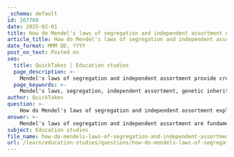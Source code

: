 ```yaml
---
_schema: default
id: 167768
date: 2025-02-01
title: How do Mendel's laws of segregation and independent assortment explain genetic inheritance?
article_title: How do Mendel's laws of segregation and independent assortment explain genetic inheritance?
date_format: MMM DD, YYYY
post_on_text: Posted on
seo:
  title: QuickTakes | Education studies
  page_description: >-
    Mendel's laws of segregation and independent assortment provide crucial insights into genetic inheritance by explaining how alleles segregate and assort independently during gamete formation, resulting in genetic variation in offspring.
  page_keywords: >-
    Mendel's laws, segregation, independent assortment, genetic inheritance, alleles, gamete formation, phenotypic ratio, monohybrid, dihybrid crosses, genetic variation, pea plants, Punnett squares, genetics, inheritance patterns
author: QuickTakes
question: >-
    How do Mendel's laws of segregation and independent assortment explain genetic inheritance?
answer: >-
    Mendel's laws of segregation and independent assortment are fundamental principles that explain genetic inheritance and the behavior of alleles during gamete formation.\n\n### Law of Segregation\nThe law of segregation states that during the formation of gametes (sperm and egg cells), the two alleles for a gene segregate from each other so that each gamete carries only one allele for each gene. This means that an organism with two alleles for a trait (one inherited from each parent) will pass on only one of those alleles to its offspring. For example, if a pea plant has one allele for purple flowers (P) and one for white flowers (p), the gametes produced will carry either the P or the p allele, but not both.\n\n### Law of Independent Assortment\nThe law of independent assortment states that alleles for different genes assort independently of one another during gamete formation, provided that the genes are located on different chromosomes. This means that the inheritance of one trait will not affect the inheritance of another trait. For instance, if we consider two traits, such as flower color (purple or white) and seed shape (round or wrinkled), the combination of these traits in the offspring can vary independently. This principle is often illustrated using dihybrid crosses, which typically yield a phenotypic ratio of 9:3:3:1 in the offspring.\n\n### Application of Mendel's Laws\nMendel's experiments with pea plants provided the basis for these laws. By performing monohybrid and dihybrid crosses, he was able to observe the inheritance patterns and derive these laws. The use of Punnett squares allows for the visualization of these genetic crosses, helping to predict the genotypic and phenotypic ratios of the offspring.\n\n### Genetic Variation\nThese laws contribute to genetic variation within a population. The random assortment of alleles during gamete formation leads to a diverse range of genetic combinations in the offspring, which is crucial for evolution and adaptation.\n\n### Conclusion\nIn summary, Mendel's laws of segregation and independent assortment explain how traits are inherited from one generation to the next. The law of segregation ensures that offspring receive one allele from each parent, while the law of independent assortment allows for the combination of different traits, leading to genetic diversity. These principles are foundational to the field of genetics and have significant implications for understanding inheritance patterns, genetic disorders, and the overall complexity of genetic variation.
subject: Education studies
file_name: how-do-mendels-laws-of-segregation-and-independent-assortment-explain-genetic-inheritance.md
url: /learn/education-studies/questions/how-do-mendels-laws-of-segregation-and-independent-assortment-explain-genetic-inheritance
---
```


&nbsp;